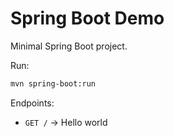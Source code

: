 # Spring Boot Demo

Minimal Spring Boot project.

Run:
```bash
mvn spring-boot:run
```

Endpoints:
- `GET /` -> Hello world
